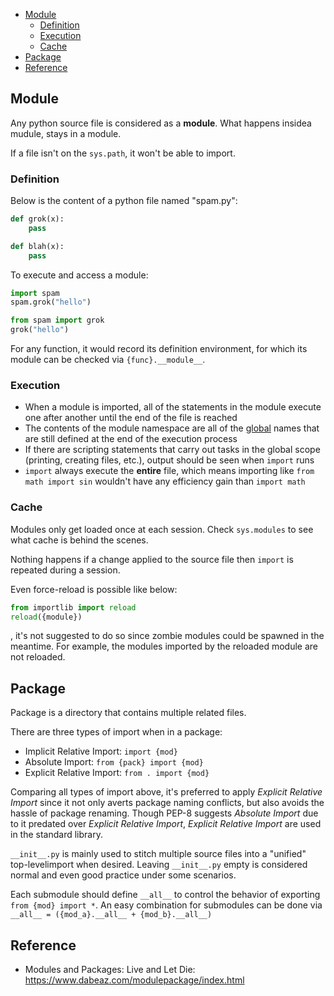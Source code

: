 
- [Module](#module)
  - [Definition](#definition)
  - [Execution](#execution)
  - [Cache](#cache)
- [Package](#package)
- [Reference](#reference)


## Module
Any python source file is considered as a __module__. What happens insidea mudule, stays in a module.

If a file isn't on the `sys.path`, it won't be able to import.

### Definition
Below is the content of a python file named "spam.py":
```py
def grok(x):
    pass

def blah(x):
    pass
```

To execute and access a module:
```py
import spam
spam.grok("hello")

from spam import grok
grok("hello")
```

For any function, it would record its definition environment, for which its module can be checked via `{func}.__module__`.

### Execution
- When a module is imported, all of the statements in the module execute one after another until the end of the file is reached
- The contents of the module namespace are all of the <ins>global</ins> names that are still defined at the end of the execution process
- If there are scripting statements that carry out tasks in the global scope (printing, creating files, etc.), output should be seen when `import` runs
- `import` always execute the __entire__ file, which means importing like `from math import sin` wouldn't have any efficiency gain than `import math`

### Cache
Modules only get loaded once at each session. Check `sys.modules` to see what cache is behind the scenes.

Nothing happens if a change applied to the source file then `import` is repeated during a session.

Even force-reload is possible like below:
```py
from importlib import reload
reload({module})
```
, it's not suggested to do so since zombie modules could be spawned in the meantime. For example, the modules imported by the reloaded module are not reloaded.



## Package
Package is a directory that contains multiple related files.

There are three types of import when in a package:
- Implicit Relative Import: `import {mod}`
- Absolute Import: `from {pack} import {mod}`
- Explicit Relative Import: `from . import {mod}`

Comparing all types of import above, it's preferred to apply _Explicit Relative Import_ since it not only averts package naming conflicts, but also avoids the hassle of package renaming. Though PEP-8 suggests _Absolute Import_ due to it predated over _Explicit Relative Import_, _Explicit Relative Import_ are used in the standard library.

`__init__.py` is mainly used to stitch multiple source files into a "unified" top-levelimport when desired. Leaving `__init__.py` empty is considered normal and even good practice under some scenarios.

Each submodule should define `__all__` to control the behavior of exporting `from {mod} import *`. An easy combination for submodules can be done via `__all__ = ({mod_a}.__all__ + {mod_b}.__all__)`


## Reference
- Modules and Packages: Live and Let Die: https://www.dabeaz.com/modulepackage/index.html
